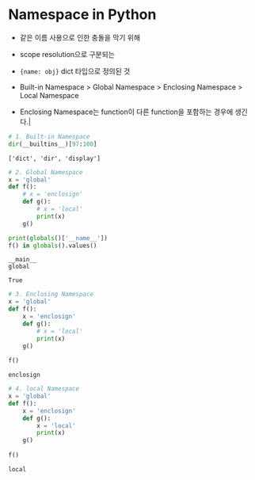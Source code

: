 # Namespace in Python

- 같은 이름 사용으로 인한 충돌을 막기 위해 
- scope resolution으로 구분되는 
- `{name: obj}` dict 타입으로 정의된 것

- Built-in Namespace > Global Namespace > Enclosing Namespace > Local Namespace
- Enclosing Namespace는 function이 다른 function을 포함하는 경우에 생긴다.|


```python
# 1. Built-in Namespace
dir(__builtins__)[97:100]
```
    ['dict', 'dir', 'display']



```python
# 2. Global Namespace
x = 'global'
def f():
    # x = 'enclosign'
    def g():
        # x = 'local'
        print(x)
    g()

print(globals()['__name__'])
f() in globals().values()
```

    __main__
    global

    True


```python
# 3. Enclosing Namespace
x = 'global'
def f():
    x = 'enclosign'
    def g():
        # x = 'local'
        print(x)
    g()
    
f()
```

    enclosign



```python
# 4. local Namespace
x = 'global'
def f():
    x = 'enclosign'
    def g():
        x = 'local'
        print(x)
    g()
    
f()
```

    local

